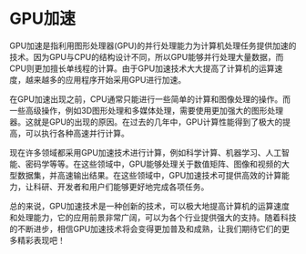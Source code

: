 # GPU加速

GPU加速是指利用图形处理器(GPU)的并行处理能力为计算机处理任务提供加速的技术。因为GPU与CPU的结构设计不同，所以GPU能够并行处理大量数据，而CPU则更加擅长单线程的计算。由于GPU加速技术大大提高了计算机的运算速度，越来越多的应用程序开始采用GPU进行加速。

在GPU加速出现之前，CPU通常只能进行一些简单的计算和图像处理的操作。而一些高级操作，例如3D图形处理和多媒体处理，需要使用更加强大的图形处理器。这就是GPU的出现的原因。在过去的几年中，GPU计算性能得到了极大的提高，可以执行各种高速并行计算。

现在许多领域都采用GPU加速技术进行计算，例如科学计算、机器学习、人工智能、密码学等等。在这些领域中，GPU能够处理关于数值矩阵、图像和视频的大型数据集，并高速输出结果。在这些领域中，GPU加速技术可提供高效的计算能力，让科研、开发者和用户们能够更好地完成各项任务。

总的来说，GPU加速技术是一种创新的技术，可以极大地提高计算机的运算速度和处理能力，它的应用前景非常广阔，可以为各个行业提供强大的支持。随着科技的不断进步，相信GPU加速技术将会变得更加普及和成熟，让我们期待它们的更多精彩表现吧！